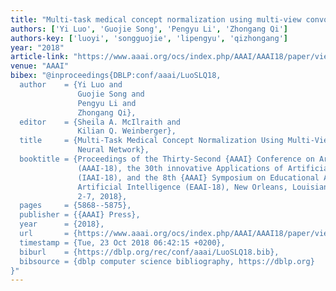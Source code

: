 ```yaml
---
title: "Multi-task medical concept normalization using multi-view convolutional neural network"
authors: ['Yi Luo', 'Guojie Song', 'Pengyu Li', 'Zhongang Qi']
authors-key: ['luoyi', 'songguojie', 'lipengyu', 'qizhongang']
year: "2018"
article-link: "https://www.aaai.org/ocs/index.php/AAAI/AAAI18/paper/view/17066"
venue: "AAAI"
bibex: "@inproceedings{DBLP:conf/aaai/LuoSLQ18,
  author    = {Yi Luo and
               Guojie Song and
               Pengyu Li and
               Zhongang Qi},
  editor    = {Sheila A. McIlraith and
               Kilian Q. Weinberger},
  title     = {Multi-Task Medical Concept Normalization Using Multi-View Convolutional
               Neural Network},
  booktitle = {Proceedings of the Thirty-Second {AAAI} Conference on Artificial Intelligence,
               (AAAI-18), the 30th innovative Applications of Artificial Intelligence
               (IAAI-18), and the 8th {AAAI} Symposium on Educational Advances in
               Artificial Intelligence (EAAI-18), New Orleans, Louisiana, USA, February
               2-7, 2018},
  pages     = {5868--5875},
  publisher = {{AAAI} Press},
  year      = {2018},
  url       = {https://www.aaai.org/ocs/index.php/AAAI/AAAI18/paper/view/17066},
  timestamp = {Tue, 23 Oct 2018 06:42:15 +0200},
  biburl    = {https://dblp.org/rec/conf/aaai/LuoSLQ18.bib},
  bibsource = {dblp computer science bibliography, https://dblp.org}
}"
---
```

